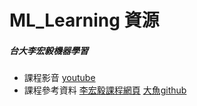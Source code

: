 # ML_Learning 資源
##### 台大李宏毅機器學習

* 課程影音
  [youtube](https://www.youtube.com/playlist?list=PLJV_el3uVTsPy9oCRY30oBPNLCo89yu49)
* 課程參考資料
  [李宏毅課程網頁](https://speech.ee.ntu.edu.tw/~tlkagk/courses_ML19.html)
  [大魚github](https://github.com/dafish-ai/NTU-Machine-learning)
